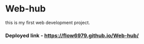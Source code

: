 # Web-hub

this is my first web development project.

### Deployed link - https://flow6979.github.io/Web-hub/
